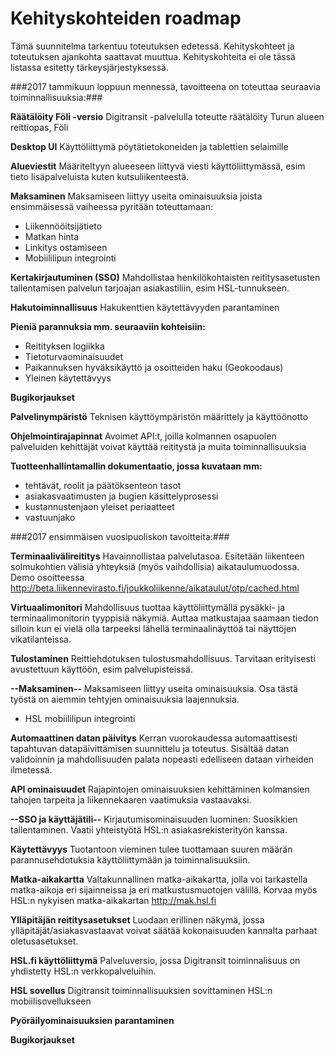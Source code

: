 # Kehityskohteiden roadmap

Tämä suunnitelma tarkentuu toteutuksen edetessä. Kehityskohteet ja toteutuksen ajankohta saattavat muuttua. Kehityskohteita ei ole tässä listassa esitetty tärkeysjärjestyksessä. 


###2017 tammikuun loppuun mennessä, tavoitteena on toteuttaa seuraavia toiminnallisuuksia:###

**Räätälöity Föli -versio**
Digitransit -palvelulla toteutte räätälöity Turun alueen reittiopas, Föli

**Desktop UI**
Käyttöliittymä pöytätietokoneiden ja tablettien selaimille

**Alueviestit**
Määriteltyyn alueeseen liittyvä viesti käyttöliittymässä, esim tieto lisäpalveluista kuten kutsuliikenteestä.

**Maksaminen**
Maksamiseen liittyy useita ominaisuuksia joista ensimmäisessä vaiheessa pyritään toteuttamaan:
- Liikennööitsijätieto
- Matkan hinta
- Linkitys ostamiseen
- Mobiililipun integrointi

**Kertakirjautuminen (SSO)**
Mahdollistaa henkilökohtaisten reititysasetusten tallentamisen palvelun tarjoajan asiakastiliin, esim HSL-tunnukseen.

**Hakutoiminnallisuus**
Hakukenttien käytettävyyden parantaminen

**Pieniä parannuksia mm. seuraaviin kohteisiin:**
- Reitityksen logiikka
- Tietoturvaominaisuudet
- Paikannuksen hyväksikäyttö ja osoitteiden haku (Geokoodaus)  
- Yleinen käytettävyys

**Bugikorjaukset**

**Palvelinympäristö**
Teknisen käyttöympäristön määrittely ja käyttöönotto

**Ohjelmointirajapinnat**
Avoimet API:t, joilla kolmannen osapuolen palveluiden kehittäjät voivat käyttää reititystä ja muita toiminnallisuuksia

**Tuotteenhallintamallin dokumentaatio, jossa kuvataan mm:**
- tehtävät, roolit ja päätöksenteon tasot
- asiakasvaatimusten ja bugien käsittelyprosessi
- kustannustenjaon yleiset periaatteet
- vastuunjako

###2017 ensimmäisen vuosipuoliskon tavoitteita:###

**Terminaalivälireititys**
Havainnollistaa palvelutasoa. Esitetään liikenteen solmukohtien välisiä yhteyksiä (myös vaihdollisia) aikataulumuodossa. Demo osoitteessa http://beta.liikennevirasto.fi/joukkoliikenne/aikataulut/otp/cached.html

**Virtuaalimonitori**
Mahdollisuus tuottaa käyttöliittymällä pysäkki- ja terminaalimonitorin tyyppisiä näkymiä. Auttaa matkustajaa saamaan tiedon silloin kun ei vielä olla tarpeeksi lähellä terminaalinäyttöä tai näyttöjen vikatilanteissa. 

**Tulostaminen**
Reittiehdotuksen tulostusmahdollisuus. Tarvitaan erityisesti avustettuun käyttöön, esim palvelupisteissä.

**--Maksaminen--**
Maksamiseen liittyy useita ominaisuuksia. Osa tästä työstä on aiemmin tehtyjen ominaisuuksia laajennuksia.
- HSL mobiililipun integrointi

**Automaattinen datan päivitys**
Kerran vuorokaudessa automaattisesti tapahtuvan datapäivittämisen suunnittelu ja toteutus. Sisältää datan validoinnin ja mahdollisuuden palata nopeasti edelliseen dataan virheiden ilmetessä.

**API ominaisuudet**
Rajapintojen ominaisuuksien kehittäminen kolmansien tahojen tarpeita ja liikennekaaren vaatimuksia vastaavaksi.

**--SSO ja käyttäjätili--**
Kirjautumisominaisuuden luominen: Suosikkien tallentaminen. Vaatii yhteistyötä HSL:n asiakasrekisterityön kanssa.

**Käytettävyys**
Tuotantoon vieminen tulee tuottamaan suuren määrän parannusehdotuksia käyttöliittymään ja toiminnalisuuksiin. 

**Matka-aikakartta**
Valtakunnallinen matka-aikakartta, jolla voi tarkastella matka-aikoja eri sijainneissa ja eri matkustusmuotojen välillä. Korvaa myös HSL:n nykyisen matka-aikakartan http://mak.hsl.fi

**Ylläpitäjän reititysasetukset**
Luodaan erillinen näkymä, jossa ylläpitäjät/asiakasvastaavat voivat säätää kokonaisuuden kannalta parhaat oletusasetukset.

**HSL.fi käyttöliittymä**
Palveluversio, jossa Digitransit toiminnalisuus on yhdistetty HSL:n verkkopalveluihin.

**HSL sovellus**
Digitransit toiminnallisuuksien sovittaminen HSL:n mobiilisovellukseen

**Pyöräilyominaisuuksien parantaminen**

**Bugikorjaukset**
